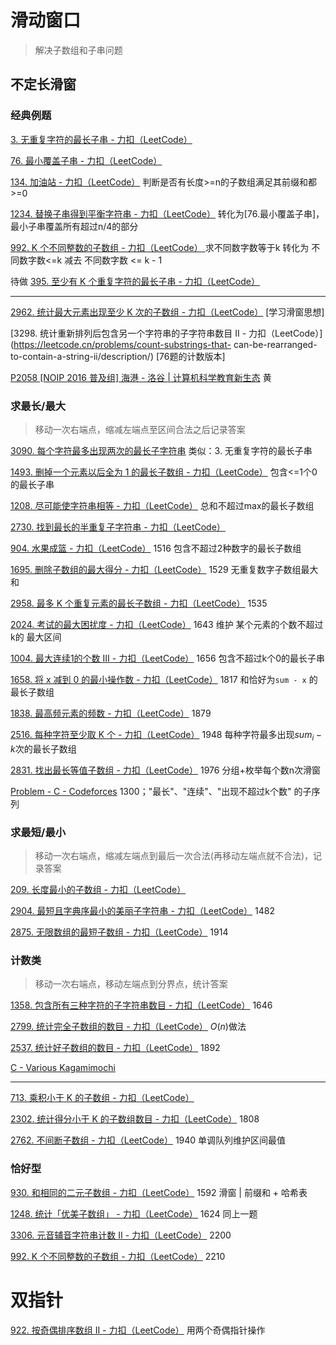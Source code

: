 

# 滑动窗口

> 解决子数组和子串问题

## 不定长滑窗

### 经典例题

[3. 无重复字符的最长子串 - 力扣（LeetCode）](https://leetcode.cn/problems/longest-substring-without-repeating-characters/description/) 

[76. 最小覆盖子串 - 力扣（LeetCode）](https://leetcode.cn/problems/minimum-window-substring/) 

[134. 加油站 - 力扣（LeetCode）](https://leetcode.cn/problems/gas-station/submissions/) 判断是否有长度>=n的子数组满足其前缀和都>=0

[1234. 替换子串得到平衡字符串 - 力扣（LeetCode）](https://leetcode.cn/problems/replace-the-substring-for-balanced-string/) 转化为[76.最小覆盖子串]，最小子串覆盖所有超过n/4的部分

[992. K 个不同整数的子数组 - 力扣（LeetCode） ](https://leetcode.cn/problems/subarrays-with-k-different-integers/description/) 求不同数字数等于k 转化为 不同数字数<=k 减去 不同数字数 <= k - 1

待做	[395. 至少有 K 个重复字符的最长子串 - 力扣（LeetCode）](https://leetcode.cn/problems/longest-substring-with-at-least-k-repeating-characters/description/)

---

[2962. 统计最大元素出现至少 K 次的子数组 - 力扣（LeetCode）](https://leetcode.cn/problems/count-subarrays-where-max-element-appears-at-least-k-times/description/) [学习滑窗思想]  

[3298. 统计重新排列后包含另一个字符串的子字符串数目 II - 力扣（LeetCode）](https://leetcode.cn/problems/count-substrings-that- can-be-rearranged-to-contain-a-string-ii/description/) [76题的计数版本] 

[P2058 [NOIP 2016 普及组] 海港 - 洛谷 | 计算机科学教育新生态](https://www.luogu.com.cn/problem/P2058) 黄



### 求最长/最大

>  移动一次右端点，缩减左端点至区间合法之后记录答案

 [3090. 每个字符最多出现两次的最长子字符串](https://leetcode.cn/problems/maximum-length-substring-with-two-occurrences/)  类似：3. 无重复字符的最长子串

[1493. 删掉一个元素以后全为 1 的最长子数组 - 力扣（LeetCode）](https://leetcode.cn/problems/longest-subarray-of-1s-after-deleting-one-element/)  包含<=1个0的最长子串

[1208. 尽可能使字符串相等 - 力扣（LeetCode）](https://leetcode.cn/problems/get-equal-substrings-within-budget/description/)  总和不超过max的最长子数组

[2730. 找到最长的半重复子字符串 - 力扣（LeetCode）](https://leetcode.cn/problems/find-the-longest-semi-repetitive-substring/description/) 

[904. 水果成篮 - 力扣（LeetCode）](https://leetcode.cn/problems/fruit-into-baskets/description/) 1516 包含不超过2种数字的最长子数组

[1695. 删除子数组的最大得分 - 力扣（LeetCode）](https://leetcode.cn/problems/maximum-erasure-value/description/) 1529 无重复数字子数组最大和

[2958. 最多 K 个重复元素的最长子数组 - 力扣（LeetCode）](https://leetcode.cn/problems/length-of-longest-subarray-with-at-most-k-frequency/description/) 1535 

[2024. 考试的最大困扰度 - 力扣（LeetCode）](https://leetcode.cn/problems/maximize-the-confusion-of-an-exam/description/) 1643 维护 某个元素的个数不超过k的 最大区间

[1004. 最大连续1的个数 III - 力扣（LeetCode）](https://leetcode.cn/problems/max-consecutive-ones-iii/description/) 1656 包含不超过k个0的最长子串

[1658. 将 x 减到 0 的最小操作数 - 力扣（LeetCode）](https://leetcode.cn/problems/minimum-operations-to-reduce-x-to-zero/description/) 1817 和恰好为`sum - x` 的最长子数组

[1838. 最高频元素的频数 - 力扣（LeetCode）](https://leetcode.cn/problems/frequency-of-the-most-frequent-element/) 1879 

[2516. 每种字符至少取 K 个 - 力扣（LeetCode）](https://leetcode.cn/problems/take-k-of-each-character-from-left-and-right/description/) 1948 每种字符最多出现$sum_i-k$次的最长子数组

[2831. 找出最长等值子数组 - 力扣（LeetCode）](https://leetcode.cn/problems/find-the-longest-equal-subarray/description/) 1976 分组+枚举每个数n次滑窗



[Problem - C - Codeforces](https://codeforces.com/contest/2025/problem/C)	1300；"最长"、"连续"、"出现不超过k个数" 的子序列



### 求最短/最小

> 移动一次右端点，缩减左端点到最后一次合法(再移动左端点就不合法)，记录答案

[209. 长度最小的子数组 - 力扣（LeetCode）](https://leetcode.cn/problems/minimum-size-subarray-sum/description/) 

[2904. 最短且字典序最小的美丽子字符串 - 力扣（LeetCode）](https://leetcode.cn/problems/shortest-and-lexicographically-smallest-beautiful-string/description/) 1482

[2875. 无限数组的最短子数组 - 力扣（LeetCode）](https://leetcode.cn/problems/minimum-size-subarray-in-infinite-array/description/) 1914 

### 计数类

> 移动一次右端点，移动左端点到分界点，统计答案

[1358. 包含所有三种字符的子字符串数目 - 力扣（LeetCode）](https://leetcode.cn/problems/number-of-substrings-containing-all-three-characters/description/) 1646

[2799. 统计完全子数组的数目 - 力扣（LeetCode）](https://leetcode.cn/problems/count-complete-subarrays-in-an-array/description/) $O(n)$做法

[2537. 统计好子数组的数目 - 力扣（LeetCode）](https://leetcode.cn/problems/count-the-number-of-good-subarrays/description/) 1892

[C - Various Kagamimochi](https://atcoder.jp/contests/abc388/tasks/abc388_c) 

---

[713. 乘积小于 K 的子数组 - 力扣（LeetCode）](https://leetcode.cn/problems/subarray-product-less-than-k/description/)

[2302. 统计得分小于 K 的子数组数目 - 力扣（LeetCode）](https://leetcode.cn/problems/count-subarrays-with-score-less-than-k/description/) 1808

[2762. 不间断子数组 - 力扣（LeetCode）](https://leetcode.cn/problems/continuous-subarrays/description/) 1940 单调队列维护区间最值

### 恰好型

[930. 和相同的二元子数组 - 力扣（LeetCode）](https://leetcode.cn/problems/binary-subarrays-with-sum/description/) 1592 滑窗 | 前缀和 + 哈希表

[1248. 统计「优美子数组」 - 力扣（LeetCode）](https://leetcode.cn/problems/count-number-of-nice-subarrays/description/) 1624 同上一题

[3306. 元音辅音字符串计数 II - 力扣（LeetCode）](https://leetcode.cn/problems/count-of-substrings-containing-every-vowel-and-k-consonants-ii/description/) 2200

[992. K 个不同整数的子数组 - 力扣（LeetCode）](https://leetcode.cn/problems/subarrays-with-k-different-integers/description/) 2210



# 双指针

[922. 按奇偶排序数组 II - 力扣（LeetCode）](https://leetcode.cn/problems/sort-array-by-parity-ii/) 用两个奇偶指针操作
